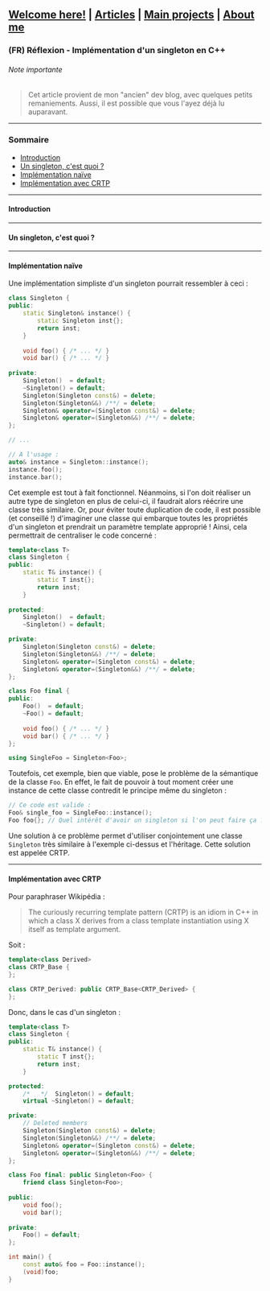 ## [Welcome here!](https://vpenando.github.io) | [Articles](https://vpenando.github.io/articles.html) | [Main projects](https://vpenando.github.io/projects.html) | [About me](https://vpenando.github.io/about.html)

### (FR) Réflexion - Implémentation d'un singleton en C++

###### Note importante
> Cet article provient de mon "ancien" dev blog, avec quelques petits remaniements. Aussi, il est possible que vous l'ayez déjà lu auparavant.

---

### Sommaire
* [Introduction](#introduction)
* [Un singleton, c'est quoi ?](#singleton)
* [Implémentation naïve](#implementation_naive)
* [Implémentation avec CRTP](#implementation_crtp)

---

#### <a name="singleton">Introduction</a>

---

#### <a name="singleton">Un singleton, c'est quoi ?</a>

---

#### <a name="implementation_naive">Implémentation naïve</a>
Une implémentation simpliste d'un singleton pourrait ressembler à ceci :
```cpp
class Singleton {
public:
    static Singleton& instance() {
        static Singleton inst{};
        return inst;
    }
  
    void foo() { /* ... */ }
    void bar() { /* ... */ }
    
private:
    Singleton()  = default;
    ~Singleton() = default;
    Singleton(Singleton const&) = delete;
    Singleton(Singleton&&) /**/ = delete;
    Singleton& operator=(Singleton const&) = delete;
    Singleton& operator=(Singleton&&) /**/ = delete;
};

// ...

// A l'usage :
auto& instance = Singleton::instance();
instance.foo();
instance.bar();
```
Cet exemple est tout à fait fonctionnel. Néanmoins, si l'on doit réaliser un autre type de singleton en plus de celui-ci, il faudrait alors réécrire une classe très similaire.
Or, pour éviter toute duplication de code, il est possible (et conseillé !) d'imaginer une classe qui embarque toutes les propriétés d'un singleton et prendrait un paramètre template approprié ! Ainsi, cela permettrait de centraliser le code concerné :

```cpp
template<class T>
class Singleton {
public:
    static T& instance() {
        static T inst{};
        return inst;
    }
  
protected:
    Singleton()  = default;
    ~Singleton() = default;

private:
    Singleton(Singleton const&) = delete;
    Singleton(Singleton&&) /**/ = delete;
    Singleton& operator=(Singleton const&) = delete;
    Singleton& operator=(Singleton&&) /**/ = delete;
};

class Foo final {
public:
    Foo()  = default;
    ~Foo() = default;
  
    void foo() { /* ... */ }
    void bar() { /* ... */ }
};

using SingleFoo = Singleton<Foo>;
```
Toutefois, cet exemple, bien que viable, pose le problème de la sémantique de la classe `Foo`. En effet, le fait de pouvoir à tout moment créer une instance de cette classe contredit le principe même du singleton :
```cpp
// Ce code est valide :
Foo& single_foo = SingleFoo::instance();
Foo foo{}; // Quel intérêt d'avoir un singleton si l'on peut faire ça ?
```

Une solution à ce problème permet d'utiliser conjointement une classe `Singleton` très similaire à l'exemple ci-dessus et l'héritage. Cette solution est appelée CRTP.

---

#### <a name="implementation_crtp">Implémentation avec CRTP</a>

Pour paraphraser Wikipédia :
> The curiously recurring template pattern (CRTP) is an idiom in C++ in which a class X derives from a class template instantiation using X itself as template argument.

Soit :
```cpp
template<class Derived>
class CRTP_Base {
};

class CRTP_Derived: public CRTP_Base<CRTP_Derived> {
};
```
Donc, dans le cas d'un singleton :
```cpp
template<class T>
class Singleton {
public:
    static T& instance() {
        static T inst{};
        return inst;
    }

protected:
    /*   */  Singleton() = default;
    virtual ~Singleton() = default;

private:
    // Deleted members
    Singleton(Singleton const&) = delete;
    Singleton(Singleton&&) /**/ = delete;
    Singleton& operator=(Singleton const&) = delete;
    Singleton& operator=(Singleton&&) /**/ = delete;
};

class Foo final: public Singleton<Foo> {
    friend class Singleton<Foo>;
    
public:
    void foo();
    void bar();
    
private:
    Foo() = default;
};

int main() {
    const auto& foo = Foo::instance();
    (void)foo;
}
```
